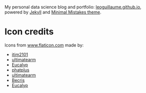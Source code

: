 My personal data science blog and portfolio: [leoguillaume.github.io](https://leoguillaume.github.io), powered by [Jekyll](https://jekyllrb.com/) and [Minimal Mistakes theme](https://github.com/mmistakes/minimal-mistakes).

# Icon credits
Icons from <a href="https://www.flaticon.com/" title="Flaticon"> www.flaticon.com</a> made by:
- <a href="https://www.flaticon.com/free-icon/law_1781217" title="itim2101">itim2101</a>
- <a href="https://www.flaticon.com/authors/ultimatearm" title="ultimatearm">ultimatearm</a>
- <a href="https://www.flaticon.com/authors/eucalyp" title="Eucalyp">Eucalyp</a>
- <a href="https://www.flaticon.com/authors/phatplus" title="phatplus">phatplus</a>
- <a href="https://www.flaticon.com/authors/ultimatearm" title="ultimatearm">ultimatearm</a>
- <a href="https://www.flaticon.com/authors/becris" title="Becris">Becris</a>
- <a href="https://www.flaticon.com/authors/eucalyp" title="Eucalyp">Eucalyp</a>
